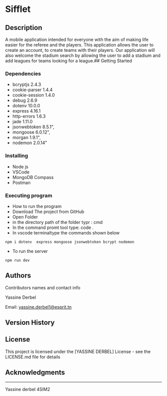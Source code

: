 # Sifflet


## Description

A mobile application intended for everyone with the aim of making life easier for the referee and the players. This application allows the user to create an account, to create teams with their players. Our application will also welcome the stadium search by allowing the user to add a stadium and add leagues for teams looking for a league.## Getting Started

### Dependencies

* bcryptjs 2.4.3
* cookie-parser 1.4.4
* cookie-session 1.4.0
* debug 2.6.9
* dotenv 10.0.0
* express 4.16.1
* http-errors 1.6.3
* jade 1.11.0
* jsonwebtoken 8.5.1",
* mongoose 6.0.12",
* morgan 1.9.1",
* nodemon 2.0.14"

### Installing

* Node js
* VSCode
* MongoDB Compass
* Postman

### Executing program

* How to run the program
* Download The project from GitHub
* Open Folder
* in the directory path of the folder typr  : cmd
* In the command promt tool type: code .
* In vscode terminaltype the commands shown below
```
npm i dotenv  express mongoose jsonwebtoken bcrypt nodemon 
```
* To run the server
```
npm run dev
```




## Authors

Contributors names and contact info

Yassine Derbel 

Email: yassine.derbel1@esprit.tn


## Version History

## License

This project is licensed under the [YASSINE DERBEL] License - see the LICENSE.md file for details

## Acknowledgments


---

Yassine derbel
4SIM2
